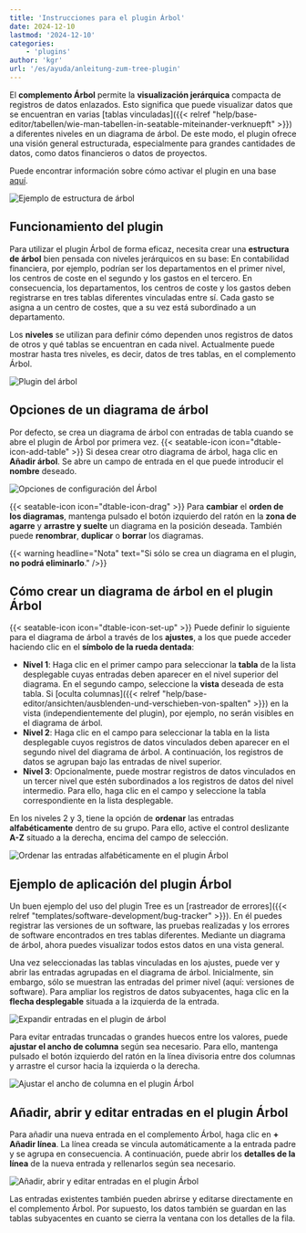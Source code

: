 ```yaml
---
title: 'Instrucciones para el plugin Árbol'
date: 2024-12-10
lastmod: '2024-12-10'
categories:
    - 'plugins'
author: 'kgr'
url: '/es/ayuda/anleitung-zum-tree-plugin'
---
```


El **complemento Árbol** permite la **visualización jerárquica** compacta de registros de datos enlazados. Esto significa que puede visualizar datos que se encuentran en varias [tablas vinculadas]({{< relref "help/base-editor/tabellen/wie-man-tabellen-in-seatable-miteinander-verknuepft" >}}) a diferentes niveles en un diagrama de árbol. De este modo, el plugin ofrece una visión general estructurada, especialmente para grandes cantidades de datos, como datos financieros o datos de proyectos.

Puede encontrar información sobre cómo activar el plugin en una base [aquí](https://seatable.io/es/docs/plugins/aktivieren-eines-plugins-in-einer-base/).

![Ejemplo de estructura de árbol](images/Tree-plugin-for-software-testing.png)

## Funcionamiento del plugin

Para utilizar el plugin Árbol de forma eficaz, necesita crear una **estructura de árbol** bien pensada con niveles jerárquicos en su base: En contabilidad financiera, por ejemplo, podrían ser los departamentos en el primer nivel, los centros de coste en el segundo y los gastos en el tercero. En consecuencia, los departamentos, los centros de coste y los gastos deben registrarse en tres tablas diferentes vinculadas entre sí. Cada gasto se asigna a un centro de costes, que a su vez está subordinado a un departamento.

Los **niveles** se utilizan para definir cómo dependen unos registros de datos de otros y qué tablas se encuentran en cada nivel. Actualmente puede mostrar hasta tres niveles, es decir, datos de tres tablas, en el complemento Árbol.

![Plugin del árbol](images/TreePlugin.png)

## Opciones de un diagrama de árbol

Por defecto, se crea un diagrama de árbol con entradas de tabla cuando se abre el plugin de Árbol por primera vez. {{< seatable-icon icon="dtable-icon-add-table" >}} Si desea crear otro diagrama de árbol, haga clic en **Añadir árbol**. Se abre un campo de entrada en el que puede introducir el **nombre** deseado.

![Opciones de configuración del Árbol](images/Setting-options-of-Tree.png)

{{< seatable-icon icon="dtable-icon-drag" >}} Para **cambiar** el **orden de los diagramas**, mantenga pulsado el botón izquierdo del ratón en la **zona de agarre** y **arrastre y suelte** un diagrama en la posición deseada. También puede **renombrar**, **duplicar** o **borrar** los diagramas.

{{< warning  headline="Nota"  text="Si sólo se crea un diagrama en el plugin, **no podrá eliminarlo**." />}}

## Cómo crear un diagrama de árbol en el plugin Árbol

{{< seatable-icon icon="dtable-icon-set-up" >}} Puede definir lo siguiente para el diagrama de árbol a través de los **ajustes**, a los que puede acceder haciendo clic en el **símbolo de la rueda dentada**:

- **Nivel 1**: Haga clic en el primer campo para seleccionar la **tabla** de la lista desplegable cuyas entradas deben aparecer en el nivel superior del diagrama. En el segundo campo, seleccione la **vista** deseada de esta tabla. Si [oculta columnas]({{< relref "help/base-editor/ansichten/ausblenden-und-verschieben-von-spalten" >}}) en la vista (independientemente del plugin), por ejemplo, no serán visibles en el diagrama de árbol.
- **Nivel 2**: Haga clic en el campo para seleccionar la tabla en la lista desplegable cuyos registros de datos vinculados deben aparecer en el segundo nivel del diagrama de árbol. A continuación, los registros de datos se agrupan bajo las entradas de nivel superior.
- **Nivel 3**: Opcionalmente, puede mostrar registros de datos vinculados en un tercer nivel que estén subordinados a los registros de datos del nivel intermedio. Para ello, haga clic en el campo y seleccione la tabla correspondiente en la lista desplegable.

En los niveles 2 y 3, tiene la opción de **ordenar** las entradas **alfabéticamente** dentro de su grupo. Para ello, active el control deslizante **A-Z** situado a la derecha, encima del campo de selección.

![Ordenar las entradas alfabéticamente en el plugin Árbol](images/Eintraege-im-Tree-Plugin-alphabetisch-sortieren.gif)

## Ejemplo de aplicación del plugin Árbol

Un buen ejemplo del uso del plugin Tree es un [rastreador de errores]({{< relref "templates/software-development/bug-tracker" >}}). En él puedes registrar las versiones de un software, las pruebas realizadas y los errores de software encontrados en tres tablas diferentes. Mediante un diagrama de árbol, ahora puedes visualizar todos estos datos en una vista general.

Una vez seleccionadas las tablas vinculadas en los ajustes, puede ver y abrir las entradas agrupadas en el diagrama de árbol. Inicialmente, sin embargo, sólo se muestran las entradas del primer nivel (aquí: versiones de software). Para ampliar los registros de datos subyacentes, haga clic en la **flecha desplegable** situada a la izquierda de la entrada.

![Expandir entradas en el plugin de árbol](images/Eintraege-im-Tree-Plugin-ausklappen.gif)

Para evitar entradas truncadas o grandes huecos entre los valores, puede **ajustar el ancho de columna** según sea necesario. Para ello, mantenga pulsado el botón izquierdo del ratón en la línea divisoria entre dos columnas y arrastre el cursor hacia la izquierda o la derecha.

![Ajustar el ancho de columna en el plugin Árbol](images/Spaltenbreite-anpassen-im-Tree-Plugin.gif)

## Añadir, abrir y editar entradas en el plugin Árbol

Para añadir una nueva entrada en el complemento Árbol, haga clic en **\+ Añadir línea**. La línea creada se vincula automáticamente a la entrada padre y se agrupa en consecuencia. A continuación, puede abrir los **detalles de la línea** de la nueva entrada y rellenarlos según sea necesario.

![Añadir, abrir y editar entradas en el plugin Árbol](images/Eintraege-im-Tree-Plugin-hinzufuegen-oeffnen-und-bearbeiten.gif)

Las entradas existentes también pueden abrirse y editarse directamente en el complemento Árbol. Por supuesto, los datos también se guardan en las tablas subyacentes en cuanto se cierra la ventana con los detalles de la fila.
